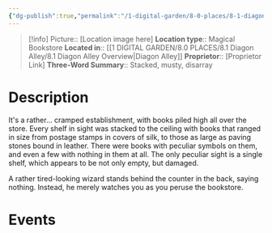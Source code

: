 ```yaml
---
{"dg-publish":true,"permalink":"/1-digital-garden/8-0-places/8-1-diagon-alley/8-1-6-flourish-and-blott-s/","tags":["#place","diagon-alley","shop"]}
---
```


>[!info]
>Picture:: [Location image here]
>**Location type**::  Magical Bookstore
>**Located in**:: [[1 DIGITAL GARDEN/8.0 PLACES/8.1 Diagon Alley/8.1 Diagon Alley Overview\|Diagon Alley]]
>**Proprietor**:: [Proprietor Link]
>**Three-Word Summary**:: Stacked, musty, disarray 

# Description

It's a rather... cramped establishment, with books piled high all over the store. Every shelf in sight was stacked to the ceiling with books that ranged in size from postage stamps in covers of silk, to those as large as paving stones bound in leather. There were books with peculiar symbols on them, and even a few with nothing in them at all. The only peculiar sight is a single shelf, which appears to be not only empty, but damaged.

A rather tired-looking wizard stands behind the counter in the back, saying nothing. Instead, he merely watches you as you peruse the bookstore.

# Events

